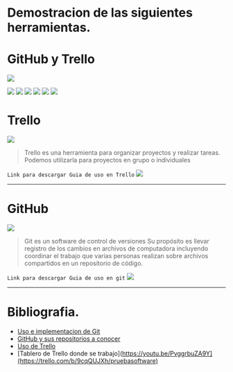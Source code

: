 # Demostracion de las siguientes herramientas.

# GitHub y Trello

![](https://blog.trello.com/hs-fs/hubfs/Imported_Blog_Media/trello_github-1024x512-2.png?width=1024&height=512&name=trello_github-1024x512-2.png)

![](https://img.shields.io/github/stars/pandao/editor.md.svg) ![](https://img.shields.io/github/forks/pandao/editor.md.svg) ![](https://img.shields.io/github/tag/pandao/editor.md.svg) ![](https://img.shields.io/github/release/pandao/editor.md.svg) ![](https://img.shields.io/github/issues/pandao/editor.md.svg) ![](https://img.shields.io/bower/v/editor.md.svg)

 
# Trello

![](https://th.bing.com/th/id/R.88c5a89c43370d1fa8f95bcbb32be92b?rik=04qTKLmkMXqnLw&riu=http%3a%2f%2fblog.trello.com%2fwp-content%2fuploads%2f2011%2f09%2f03-Trello-300x1731.png&ehk=fxziI023AfE6gyGnR13wrEp4kZ5GSTwb4LbIUQwbK8g%3d&risl=&pid=ImgRaw&r=0)


> Trello es una herramienta para organizar proyectos y 
    realizar tareas. Podemos utilizarla para proyectos en 
	grupo o individuales

`Link para descargar Guia de uso en Trello`
![](https://drevox.000webhostapp.com/trello.png)

_______________________

# GitHub

![](https://1000marcas.net/wp-content/uploads/2021/06/Git-Logo-1280x800.png)

>Git es un software de control de versiones
Su propósito es llevar registro de los cambios en archivos de computadora incluyendo coordinar el trabajo que varias personas realizan sobre archivos compartidos en un repositorio de código.

`Link para descargar Guia de uso en git`
![](https://drevox.000webhostapp.com/Git.png)
_____________________
# Bibliografia.

- [Uso e implementacion de Git ](https://youtu.be/vlCXdvcgiE0)
- [GitHub y sus repositorios a conocer](https://youtu.be/44ziZ12rJwU)
- [Uso de Trello ](https://youtu.be/PvggrbuZA9Y)
- [Tablero de Trello donde se trabajo](https://youtu.be/PvggrbuZA9Y](https://trello.com/b/9cqQUJXh/pruebasoftware)
